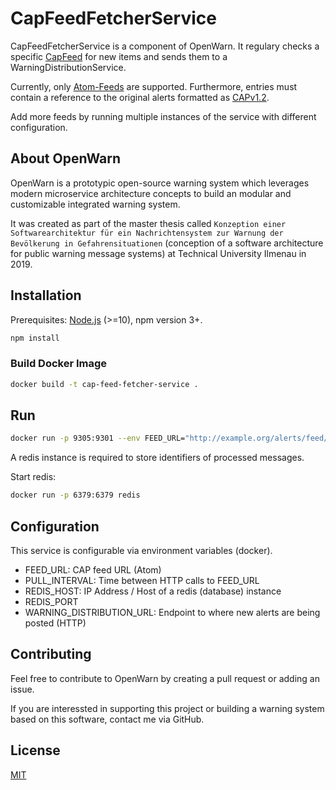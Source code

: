 # CapFeedFetcherService

CapFeedFetcherService is a component of OpenWarn. It regulary checks a specific [CapFeed](http://docs.oasis-open.org/emergency-adopt/cap-feeds/v1.0/cn02/cap-feeds-v1.0-cn02.html#_Toc382489976) for new items and sends them to a WarningDistributionService.

Currently, only [Atom-Feeds](https://tools.ietf.org/html/rfc4287) are supported. Furthermore, entries must contain a reference to the original alerts formatted as [CAPv1.2](http://docs.oasis-open.org/emergency/cap/v1.2/CAP-v1.2-os.html).

Add more feeds by running multiple instances of the service with different configuration.

## About OpenWarn

OpenWarn is a prototypic open-source warning system which leverages modern microservice architecture concepts
to build an modular and customizable integrated warning system.

It was created as part of the master thesis called
`Konzeption einer Softwarearchitektur für ein Nachrichtensystem zur Warnung der Bevölkerung in Gefahrensituationen` (conception of a software architecture for public warning message systems) at Technical University Ilmenau in 2019.

## Installation

Prerequisites: [Node.js](https://nodejs.org/en/) (>=10), npm version 3+.

```bash
npm install
```

### Build Docker Image

```bash
docker build -t cap-feed-fetcher-service .
```

## Run

```bash
docker run -p 9305:9301 --env FEED_URL="http://example.org/alerts/feed/atom" cap-feed-fetcher-service
```

A redis instance is required to store identifiers of processed messages.

Start redis:

```bash
docker run -p 6379:6379 redis
```

## Configuration

This service is configurable via environment variables (docker).

* FEED_URL: CAP feed URL (Atom)
* PULL_INTERVAL: Time between HTTP calls to FEED_URL
* REDIS_HOST: IP Address / Host of a redis (database) instance
* REDIS_PORT
* WARNING_DISTRIBUTION_URL: Endpoint to where new alerts are being posted (HTTP)

## Contributing

Feel free to contribute to OpenWarn by creating a pull request or adding an issue.

If you are interessted in supporting this project or building a warning system based on this software, contact me via GitHub.

## License

  [MIT](LICENSE)